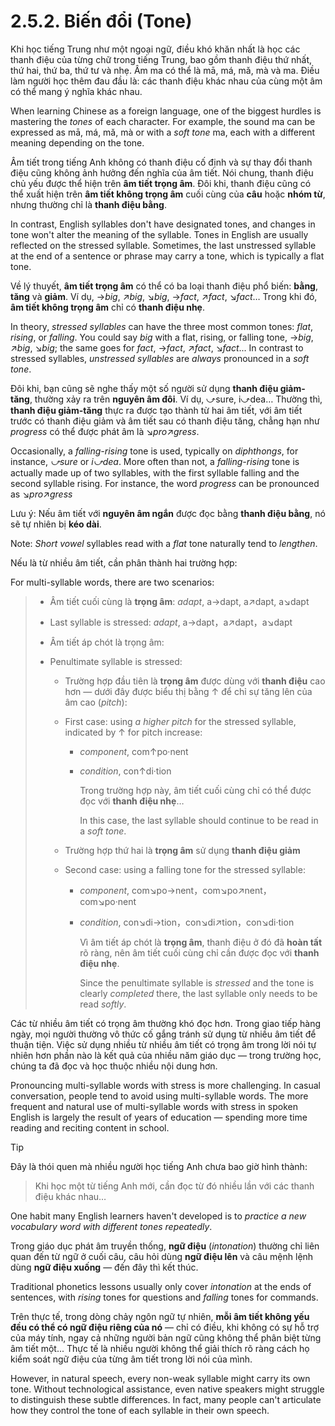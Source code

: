 # 2.5.2. Biến đổi (Tone)

Khi học tiếng Trung như một ngoại ngữ, điều khó khăn nhất là học các thanh điệu của từng chữ trong tiếng Trung, bao gồm thanh điệu thứ nhất, thứ hai, thứ ba, thứ tư và nhẹ. Âm <span class="pho">ma</span> có thể là <span class="pho">mā, má, mǎ, mà</span> và <span class="pho">ma</span>. Điều làm người học thêm đau đầu là: các thanh điệu khác nhau của cùng một âm có thể mang ý nghĩa khác nhau.

When learning Chinese as a foreign language, one of the biggest hurdles is mastering the _tones_ of each character. For example, the sound <span class="pho">ma</span> can be expressed as <span class="pho">mā, má, mǎ, mà</span> or with a _soft tone_ <span class="pho">ma</span>, each with a different meaning depending on the tone.

Âm tiết trong tiếng Anh không có thanh điệu cố định và sự thay đổi thanh điệu cũng không ảnh hưởng đến nghĩa của âm tiết. Nói chung, thanh điệu chủ yếu được thể hiện trên **âm tiết trọng âm**. Đôi khi, thanh điệu cũng có thể xuất hiện trên **âm tiết không trọng âm** cuối cùng của **câu** hoặc **nhóm từ**, nhưng thường chỉ là **thanh điệu bằng**.

In contrast, English syllables don't have designated tones, and changes in tone won't alter the meaning of the syllable. Tones in English are usually reflected on the stressed syllable. Sometimes, the last unstressed syllable at the end of a sentence or phrase may carry a tone, which is typically a flat tone.

Về lý thuyết, **âm tiết trọng âm** có thể có ba loại thanh điệu phổ biến: **bằng**, **tăng** và **giảm**. Ví dụ, <span class="pho">→</span>_big_, <span class="pho">↗</span>_big_, <span class="pho">↘</span>_big_, <span class="pho">→</span>_fact_, <span class="pho">↗</span>_fact_, <span class="pho">↘</span>_fact_… Trong khi đó, **âm tiết không trọng âm** chỉ có **thanh điệu nhẹ**.

In theory, _stressed syllables_ can have the three most common tones: _flat_, _rising_, or _falling_. You could say _big_ with a flat, rising, or falling tone, <span class="pho">→</span>_big_, <span class="pho">↗</span>_big_, <span class="pho">↘</span>_big_; the same goes for _fact_, <span class="pho">→</span>_fact_, <span class="pho">↗</span>_fact_, <span class="pho">↘</span>_fact_... In contrast to stressed syllables, _unstressed syllables_ are _always_ pronounced in a _soft tone_.

Đôi khi, bạn cũng sẽ nghe thấy một số người sử dụng **thanh điệu giảm-tăng**, thường xảy ra trên **nguyên âm đôi**. Ví dụ, <span class="pho">⤻</span>sure, i<span class="pho">⤻</span>dea… Thường thì, **thanh điệu giảm-tăng** thực ra được tạo thành từ hai âm tiết, với âm tiết trước có thanh điệu giảm và âm tiết sau có thanh điệu tăng, chẳng hạn như _progress_ có thể được phát âm là <span class="pho">↘</span>_pro_<span class="pho">↗</span>_gress_.

Occasionally, a _falling-rising_ tone is used, typically on _diphthongs_, for instance, _<span class="pho">⤻</span>sure_ or _i<span class="pho">⤻</span>dea_. More often than not, a _falling-rising_ tone is actually made up of two syllables, with the first syllable falling and the second syllable rising. For instance, the word _progress_ can be pronounced as <span class="pho">↘</span>_pro_<span class="pho">↗</span>_gress_

Lưu ý: Nếu âm tiết với **nguyên âm ngắn** được đọc bằng **thanh điệu bằng**, nó sẽ tự nhiên bị **kéo dài**.

Note: _Short vowel_ syllables read with a _flat_ tone naturally tend to _lengthen_.

Nếu là từ nhiều âm tiết, cần phân thành hai trường hợp:

For multi-syllable words, there are two scenarios:

> - Âm tiết cuối cùng là **trọng âm**: _adapt_, a<span class="pho">→</span>dapt, a<span class="pho">↗</span>dapt, a<span class="pho">↘</span>dapt
>
> - Last syllable is stressed: _adapt_, a<span class="pho">→</span>dapt，a<span class="pho">↗</span>dapt，a<span class="pho">↘</span>dapt
>
> - Âm tiết áp chót là trọng âm:
>
> - Penultimate syllable is stressed:
>
>   - Trường hợp đầu tiên là **trọng âm** được dùng với **thanh điệu** cao hơn — dưới đây được biểu thị bằng <span class="pho">↑</span> để chỉ sự tăng lên của âm cao (_pitch_):
>
>   - First case: using _a higher pitch_ for the stressed syllable, indicated by <span class="pho">↑</span> for pitch increase:
>
>     - _component_, com<span class="pho">↑</span>po·nent
>
>     - _condition_, con<span class="pho">↑</span>di·tion
>
>       Trong trường hợp này, âm tiết cuối cùng chỉ có thể được đọc với **thanh điệu nhẹ**…
>
>       In this case, the last syllable should continue to be read in a _soft tone_.
>
>   - Trường hợp thứ hai là **trọng âm** sử dụng **thanh điệu giảm**
>
>   - Second case: using a falling tone for the stressed syllable:
>
>     - _component_, com<span class="pho">↘</span>po<span class="pho">→</span>nent，com<span class="pho">↘</span>po<span class="pho">↗</span>nent，com<span class="pho">↘</span>po·nent
>
>     - _condition_, con<span class="pho">↘</span>di<span class="pho">→</span>tion，con<span class="pho">↘</span>di<span class="pho">↗</span>tion，con<span class="pho">↘</span>di·tion
>
>       Vì âm tiết áp chót là **trọng âm**, thanh điệu ở đó đã **hoàn tất** rõ ràng, nên âm tiết cuối cùng chỉ cần được đọc với **thanh điệu nhẹ**.
>
>       Since the penultimate syllable is _stressed_ and the tone is clearly _completed_ there, the last syllable only needs to be read _softly_.

Các từ nhiều âm tiết có trọng âm thường khó đọc hơn. Trong giao tiếp hàng ngày, mọi người thường vô thức cố gắng tránh sử dụng từ nhiều âm tiết để thuận tiện. Việc sử dụng nhiều từ nhiều âm tiết có trọng âm trong lời nói tự nhiên hơn phần nào là kết quả của nhiều năm giáo dục — trong trường học, chúng ta đã đọc và học thuộc nhiều nội dung hơn.

Pronouncing multi-syllable words with stress is more challenging. In casual conversation, people tend to avoid using multi-syllable words. The more frequent and natural use of multi-syllable words with stress in spoken English is largely the result of years of education — spending more time reading and reciting content in school.

> [!Tip]
> Đây là thói quen mà nhiều người học tiếng Anh chưa bao giờ hình thành:
>
> > Khi học một từ tiếng Anh mới, cần đọc từ đó nhiều lần với các thanh điệu khác nhau…
>
> One habit many English learners haven't developed is to _practice a new vocabulary word with different tones repeatedly_.

Trong giáo dục phát âm truyền thống, **ngữ điệu** (_intonation_) thường chỉ liên quan đến từ ngữ ở cuối câu, câu hỏi dùng **ngữ điệu lên** và câu mệnh lệnh dùng **ngữ điệu xuống** — đến đây thì kết thúc.

Traditional phonetics lessons usually only cover _intonation_ at the ends of sentences, with _rising_ tones for questions and _falling_ tones for commands.

Trên thực tế, trong dòng chảy ngôn ngữ tự nhiên, **mỗi âm tiết không yếu đều có thể có ngữ điệu riêng của nó** — chỉ có điều, khi không có sự hỗ trợ của máy tính, ngay cả những người bản ngữ cũng không thể phân biệt từng âm tiết một... Thực tế là nhiều người không thể giải thích rõ ràng cách họ kiểm soát ngữ điệu của từng âm tiết trong lời nói của mình.

However, in natural speech, every non-weak syllable might carry its own tone. Without technological assistance, even native speakers might struggle to distinguish these subtle differences. In fact, many people can't articulate how they control the tone of each syllable in their own speech.
